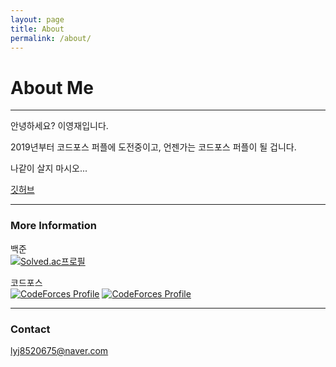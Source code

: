 ```yaml
---
layout: page
title: About
permalink: /about/
---
```


# About Me

---

안녕하세요? 이영재입니다.

2019년부터 코드포스 퍼플에 도전중이고, 언젠가는 코드포스 퍼플이 될 겁니다.

나같이 살지 마시오...

[깃허브](https://github.com/LEEYEONGJAE1)

---

### More Information

백준  
[![Solved.ac프로필](http://mazassumnida.wtf/api/generate_badge?boj=Rose)](https://solved.ac/Rose)

코드포스  
[![CodeForces Profile](https://cf.leed.at?id=Rose)](https://codeforces.com/profile/Rose)
[![CodeForces Profile](https://cf.leed.at?id=Daisy)](https://codeforces.com/profile/Daisy)

---

### Contact

[lyj8520675@naver.com](mailto:lyj8520675@naver.com)
